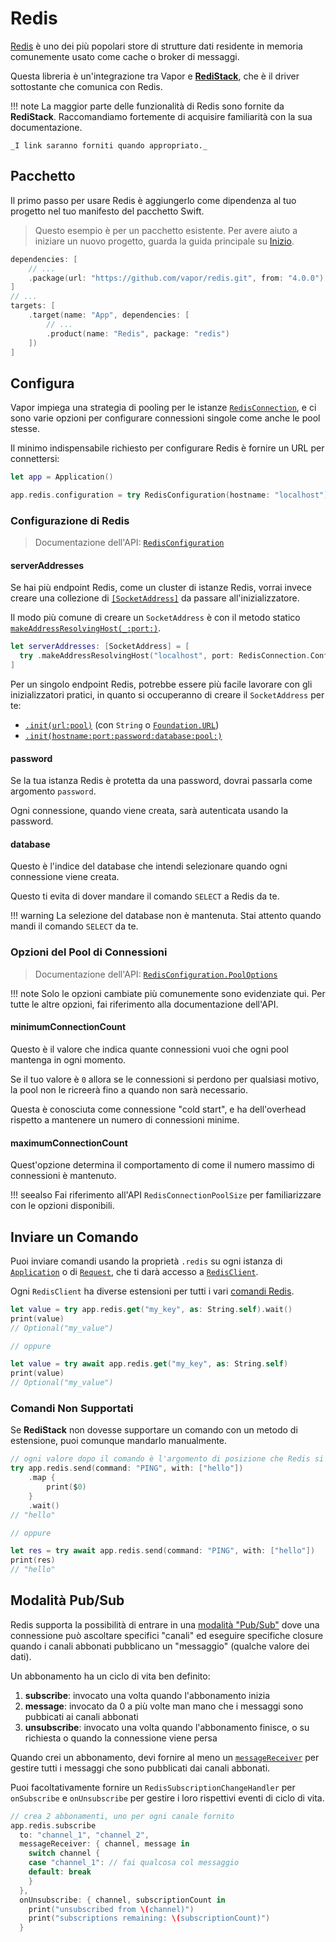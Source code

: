 # Redis

[Redis](https://redis.io/) è uno dei più popolari store di strutture dati residente in memoria comunemente usato come cache o broker di messaggi.

Questa libreria è un'integrazione tra Vapor e [**RediStack**](https://github.com/swift-server/RediStack), che è il driver sottostante che comunica con Redis.

!!! note
    La maggior parte delle funzionalità di Redis sono fornite da **RediStack**.
    Raccomandiamo fortemente di acquisire familiarità con la sua documentazione.
    
    _I link saranno forniti quando appropriato._

## Pacchetto

Il primo passo per usare Redis è aggiungerlo come dipendenza al tuo progetto nel tuo manifesto del pacchetto Swift.

> Questo esempio è per un pacchetto esistente. Per avere aiuto a iniziare un nuovo progetto, guarda la guida principale su [Inizio](../getting-started/hello-world.md).

```swift
dependencies: [
    // ...
    .package(url: "https://github.com/vapor/redis.git", from: "4.0.0")
]
// ...
targets: [
    .target(name: "App", dependencies: [
        // ...
        .product(name: "Redis", package: "redis")
    ])
]
```

## Configura

Vapor impiega una strategia di pooling per le istanze [`RedisConnection`](https://swiftpackageindex.com/swift-server/RediStack/main/documentation/redistack/redisconnection), e ci sono varie opzioni per configurare connessioni singole come anche le pool stesse.

Il minimo indispensabile richiesto per configurare Redis è fornire un URL per connettersi:

```swift
let app = Application()

app.redis.configuration = try RedisConfiguration(hostname: "localhost")
```

### Configurazione di Redis

> Documentazione dell'API: [`RedisConfiguration`](https://api.vapor.codes/redis/documentation/redis/redisconfiguration)

#### serverAddresses

Se hai più endpoint Redis, come un cluster di istanze Redis, vorrai invece creare una collezione di [`[SocketAddress]`](https://swiftpackageindex.com/apple/swift-nio/main/documentation/niocore/socketaddress) da passare all'inizializzatore.

Il modo più comune di creare un `SocketAddress` è con il metodo statico [`makeAddressResolvingHost(_:port:)`](https://swiftpackageindex.com/apple/swift-nio/main/documentation/niocore/socketaddress/makeaddressresolvinghost(_:port:)).

```swift
let serverAddresses: [SocketAddress] = [
  try .makeAddressResolvingHost("localhost", port: RedisConnection.Configuration.defaultPort)
]
```

Per un singolo endpoint Redis, potrebbe essere più facile lavorare con gli inizializzatori pratici, in quanto si occuperanno di creare il `SocketAddress` per te:

- [`.init(url:pool)`](https://api.vapor.codes/redis/documentation/redis/redisconfiguration/init(url:tlsconfiguration:pool:)-o9lf) (con `String` o [`Foundation.URL`](https://developer.apple.com/documentation/foundation/url))
- [`.init(hostname:port:password:database:pool:)`](https://api.vapor.codes/redis/documentation/redis/redisconfiguration/init(hostname:port:password:tlsconfiguration:database:pool:))

#### password

Se la tua istanza Redis è protetta da una password, dovrai passarla come argomento `password`.

Ogni connessione, quando viene creata, sarà autenticata usando la password.

#### database

Questo è l'indice del database che intendi selezionare quando ogni connessione viene creata.

Questo ti evita di dover mandare il comando `SELECT` a Redis da te.

!!! warning
    La selezione del database non è mantenuta. Stai attento quando mandi il comando `SELECT` da te.

### Opzioni del Pool di Connessioni

> Documentazione dell'API: [`RedisConfiguration.PoolOptions`](https://api.vapor.codes/redis/documentation/redis/redisconfiguration/pooloptions)

!!! note
    Solo le opzioni cambiate più comunemente sono evidenziate qui. Per tutte le altre opzioni, fai riferimento alla documentazione dell'API.

#### minimumConnectionCount

Questo è il valore che indica quante connessioni vuoi che ogni pool mantenga in ogni momento.

Se il tuo valore è `0` allora se le connessioni si perdono per qualsiasi motivo, la pool non le ricreerà fino a quando non sarà necessario.

Questa è conosciuta come connessione "cold start", e ha dell'overhead rispetto a mantenere un numero di connessioni minime.

#### maximumConnectionCount

Quest'opzione determina il comportamento di come il numero massimo di connessioni è mantenuto.

!!! seealso
    Fai riferimento all'API `RedisConnectionPoolSize` per familiarizzare con le opzioni disponibili.

## Inviare un Comando

Puoi inviare comandi usando la proprietà `.redis` su ogni istanza di [`Application`](https://api.vapor.codes/vapor/documentation/vapor/application) o di [`Request`](https://api.vapor.codes/vapor/documentation/vapor/request), che ti darà accesso a [`RedisClient`](https://swiftpackageindex.com/swift-server/RediStack/main/documentation/redistack/redisclient).

Ogni `RedisClient` ha diverse estensioni per tutti i vari [comandi Redis](https://redis.io/commands).

```swift
let value = try app.redis.get("my_key", as: String.self).wait()
print(value)
// Optional("my_value")

// oppure

let value = try await app.redis.get("my_key", as: String.self)
print(value)
// Optional("my_value")
```

### Comandi Non Supportati

Se **RediStack** non dovesse supportare un comando con un metodo di estensione, puoi comunque mandarlo manualmente.

```swift
// ogni valore dopo il comando è l'argomento di posizione che Redis si aspetta
try app.redis.send(command: "PING", with: ["hello"])
    .map {
        print($0)
    }
    .wait()
// "hello"

// oppure

let res = try await app.redis.send(command: "PING", with: ["hello"])
print(res)
// "hello"
```

## Modalità Pub/Sub

Redis supporta la possibilità di entrare in una [modalità "Pub/Sub"](https://redis.io/topics/pubsub) dove una connessione può ascoltare specifici "canali" ed eseguire specifiche closure quando i canali abbonati pubblicano un "messaggio" (qualche valore dei dati).

Un abbonamento ha un ciclo di vita ben definito:

1. **subscribe**: invocato una volta quando l'abbonamento inizia
1. **message**: invocato da 0 a più volte man mano che i messaggi sono pubbicati ai canali abbonati
1. **unsubscribe**: invocato una volta quando l'abbonamento finisce, o su richiesta o quando la connessione viene persa

Quando crei un abbonamento, devi fornire al meno un [`messageReceiver`](https://swiftpackageindex.com/swift-server/RediStack/main/documentation/redistack/redissubscriptionmessagereceiver) per gestire tutti i messaggi che sono pubblicati dai canali abbonati.

Puoi facoltativamente fornire un `RedisSubscriptionChangeHandler` per `onSubscribe` e `onUnsubscribe` per gestire i loro rispettivi eventi di ciclo di vita.

```swift
// crea 2 abbonamenti, uno per ogni canale fornito
app.redis.subscribe
  to: "channel_1", "channel_2",
  messageReceiver: { channel, message in
    switch channel {
    case "channel_1": // fai qualcosa col messaggio
    default: break
    }
  },
  onUnsubscribe: { channel, subscriptionCount in
    print("unsubscribed from \(channel)")
    print("subscriptions remaining: \(subscriptionCount)")
  }
```
